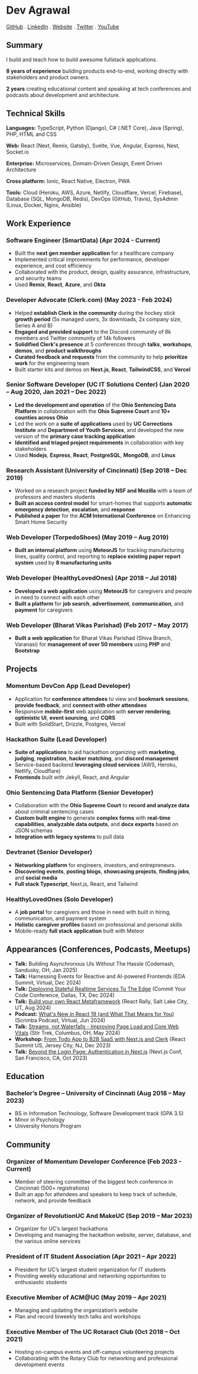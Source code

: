 # Dev Agrawal

[GitHub](https://github.com/devagrawal09) .
[LinkedIn](https://www.linkedin.com/in/dev-agr) .
[Website](https://devagr.me) .
[Twitter](https://twitter.com/devagrawal09) .
[YouTube](https://youtube.com/@devagr)

## Summary

I build and teach how to build awesome fullstack applications.

**8 years of experience** building products end-to-end, working directly with stakeholders and product owners.

**2 years** creating educational content and speaking at tech conferences and podcasts about development and architecture.

## Technical Skills

**Languages:** TypeScript, Python (Django), C# (.NET Core), Java (Spring), PHP, HTML and CSS

**Web:** React (Next, Remix, Gatsby), Svelte, Vue, Angular, Express, Nest, Socket.io

**Enterprise:** Microservices, Domain-Driven Design, Event Driven Architecture

**Cross platform:** Ionic, React Native, Electron, PWA

**Tools:** Cloud (Heroku, AWS, Azure, Netlify, Cloudflare, Vercel, Firebase), Database (SQL, MongoDB, Redis), DevOps (GitHub, Travis), SysAdmin (Linux, Docker, Nginx, Ansible)

## Work Experience

### Software Engineer (SmartData) (Apr 2024 - Current)

- Built the **next gen member application** for a healthcare company
- Implemented critical improvements for performance, developer experience, and cost efficiency
- Collaborated with the product, design, quality assurance, infrastructure, and security teams
- Used **Remix**, **React**, **Azure**, and **Okta**

### Developer Advocate (Clerk.com) (May 2023 - Feb 2024)

- Helped **establish Clerk in the community** during the hockey stick **growth period** (5x managed users, 3x downloads, 2x company size, Series A and B)
- **Engaged and provided support** to the Discord community of 8k members and Twitter community of 14k followers
- **Solidified Clerk's presence** at 5 conferences through **talks**, **workshops**, **demos**, and **product walkthroughs**
- **Curated feedback and requests** from the community to help **prioritize work** for the engineering team
- Built starter kits and demos on **Next.js**, **React**, **TailwindCSS**, and **Vercel**

### Senior Software Developer (UC IT Solutions Center) (Jan 2020 – Aug 2020, Jan 2021 – Dec 2022)

- **Led the development and operation** of the **Ohio Sentencing Data Platform** in collaboration with the **Ohio Supreme Court** and **10+ counties across Ohio**
- Led the work on a **suite of applications** used by **UC Corrections Institute** and **Department of Youth Services**, and developed the new version of the **primary case tracking application**
- **Identified and triaged project requirements** in collaboration with key stakeholders
- Used **Nodejs**, **Express**, **React**, **PostgreSQL**, **MongoDB**, and **Linux**

### Research Assistant (University of Cincinnati) (Sep 2018 – Dec 2019)

- Worked on a research project **funded by NSF and Mozilla** with a team of professors and masters students
- **Built an access control model** for smart-homes that supports **automatic emergency detection**, **escalation**, and **response**
- **Published a paper** for the **ACM International Conference** on Enhancing Smart Home Security

### Web Developer (TorpedoShoes) (May 2019 – Aug 2019)

- **Built an internal platform** using **MeteorJS** for tracking manufacturing lines, quality control, and reporting to **replace existing paper report system** used by **8 manufacturing units**

### Web Developer (HealthyLovedOnes) (Apr 2018 – Jul 2018)

- **Developed a web application** using **MeteorJS** for caregivers and people in need to connect with each other
- **Built a platform** for **job search**, **advertisement**, **communication**, and **payment** for caregivers

### Web Developer (Bharat Vikas Parishad) (Feb 2017 – May 2017)

- **Built a web application** for Bharat Vikas Parishad (Shiva Branch, Varanasi) for **management of over 50 members** using **PHP** and **Bootstrap**

## Projects

### Momentum DevCon App (Lead Developer)
- Application for **conference attendees** to view and **bookmark sessions**, **provide feedback**, and **connect with other attendees**
- Responsive **mobile-first** web application with **server rendering**, **optimistic UI**, **event sourcing**, and **CQRS**
- Built with SolidStart, Drizzle, Postgres, Vercel

### Hackathon Suite (Lead Developer)

- **Suite of applications** to aid hackathon organizing with **marketing**, **judging**, **registration**, **hacker matching**, and **discord management**
- Service-based backend **leveraging cloud services** (AWS, Heroku, Netlify, Cloudflare)
- **Frontends** built with Jekyll, React, and Angular

### Ohio Sentencing Data Platform (Senior Developer)

- Collaboration with the **Ohio Supreme Court** to **record and analyze data** about criminal sentencing cases
- **Custom built engine** to generate **complex forms** with **real-time capabilities**, **analyzable data outputs**, and **docx exports** based on JSON schemas
- **Integration with legacy systems** to pull data

### Devtranet (Senior Developer)

- **Networking platform** for engineers, investors, and entrepreneurs.
- **Discovering events**, **posting blogs**, **showcasing projects**, **finding jobs**, and **social media**
- **Full stack Typescript**, Next.js, React, and Tailwind

### HealthyLovedOnes (Solo Developer)

- A **job portal** for caregivers and those in need with built in hiring, communication, and payment system
- **Holistic caregiver profiles** based on professional and personal skills
- Mobile-ready **full stack application** built with Meteor

## Appearances (Conferences, Podcasts, Meetups)

- **Talk:** Building Asynchronous UIs Without The Hassle (Codemash, Sandusky, OH, Jan 2025)
- **Talk:** Harnessing Events for Reactive and AI-powered Frontends (EDA Summit, Virtual, Dec 2024)
- **Talk:** [Deploying Stateful Realtime Services To The Edge](https://www.youtube.com/live/_cCmh-FrYeM?si=05mwvnxDxbZ_EAtx&t=2133) (Commit Your Code Conference, Dallas, TX, Dec 2024)
- **Talk:** [Build your own React Metaframework](https://youtu.be/4V_Wz_k35C8?si=wvar4Ra5i-aO6e6q) (React Rally, Salt Lake City, UT, Aug 2024)
- **Podcast:** [What's New in React 19 (and What That Means for You)](https://youtu.be/8GuvVaEWjzk?si=9sf5hn8ArtPzz9Os) (Scrimba Podcast, Virtual, Jun 2024)
- **Talk:** [Streams, not Waterfalls - Improving Page Load and Core Web Vitals](https://youtu.be/GrJVK6ci--s?si=nKoDMyK05RC2uwk9) (Stir Trek, Columbus, OH, May 2024)
- **Workshop:** [From Todo App to B2B SaaS with Next.js and Clerk](https://gitnation.com/contents/from-todo-app-to-b2b-saas-with-nextjs-and-clerk) (React Summit US, Jersey City, NJ, Dec 2023)
- **Talk:** [Beyond the Login Page: Authentication in Next.js](https://youtu.be/44b2U0uGQ0k?si=zTFY-NBByjZw_OFq) (Next.js Conf, San Francisco, CA, Oct 2023)

## Education

### Bachelor’s Degree – University of Cincinnati (Aug 2018 – May 2023)

- BS in Information Technology, Software Development track (GPA 3.5)
- Minor in Psychology
- University Honors Program

## Community

### Organizer of Momentum Developer Conference (Feb 2023 - Current)

- Member of steering committee of the biggest tech conference in Cincinnati (500+ registrations)
- Built an app for attendees and speakers to keep track of schedule, network, and provide feedback

### Organizer of RevolutionUC And MakeUC (Sep 2019 – Mar 2023)

- Organizer for UC’s largest hackathons
- Developing and managing the hackathon website, server, database, and the various online services

### President of IT Student Association (Apr 2021 – Apr 2022)

- President for UC’s largest student organization for IT students
- Providing weekly educational and networking opportunities to enthusiastic students

### Executive Member of ACM@UC (May 2019 – Apr 2021)

- Managing and updating the organization’s website
- Plan and record biweekly tech talks and workshops

### Executive Member of The UC Rotaract Club (Oct 2018 – Oct 2021)

- Hosting on-campus events and off-campus volunteering projects
- Collaborating with the Rotary Club for networking and professional development events
